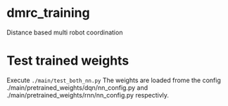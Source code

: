 # dmrc_training
Distance based multi robot coordination
# Test trained weights
Execute ``` ./main/test_both_nn.py ```
The weights are loaded frome the config ./main/pretrained_weights/dqn/nn_config.py and ./main/pretrained_weights/rnn/nn_config.py respectivly.

